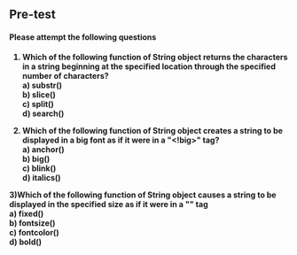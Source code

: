 ## <b> Pre-test
#### Please attempt the following questions

1)  Which of the following function of String object returns the characters in a string beginning at the specified location through the specified number of characters?<br>
<b>a) substr()<br></b>
b)  slice()<br>
c) split()<br>
d) search()<br>

2) Which of the following function of String object creates a string to be displayed in a big font as if it were in a "<!big>" tag?<br>
a) anchor()<br>
<b> b) big()<br></b>
c) blink()<br>
d) italics()<br>

3)Which of the following function of String object causes a string to be displayed in the specified size as if it were in a "<!font size = 'size'>" tag<br>
a) fixed()<br>
<b>b) fontsize()<br></b>
c) fontcolor()<br>
d) bold()<br>

